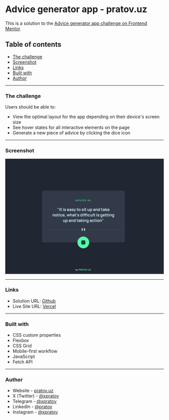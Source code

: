 # Advice generator app - pratov.uz  

This is a solution to the [Advice generator app challenge on Frontend Mentor](https://www.frontendmentor.io/challenges/advice-generator-app-QdUG-13db).  

## Table of contents  

- [The challenge](#the-challenge)  
- [Screenshot](#screenshot)  
- [Links](#links)  
- [Built with](#built-with)  
- [Author](#author)  

---

### The challenge  

Users should be able to:  

- View the optimal layout for the app depending on their device's screen size  
- See hover states for all interactive elements on the page  
- Generate a new piece of advice by clicking the dice icon  

---

### Screenshot  

![Screenshot](image.png)  

---

### Links  

- Solution URL: [Github](https://xpratov/advice-generator-app)  
- Live Site URL: [Vercel](https://advice-generator-app-pratov.vercel.app)  

---

### Built with  

- CSS custom properties  
- Flexbox  
- CSS Grid  
- Mobile-first workflow  
- JavaScript  
- Fetch API  

---

### Author  

- Website - [pratov.uz](https://pratov.uz)  
- X (Twitter) - [@xpratov](https://x.com/xpratov)  
- Telegram - [@xpratov](https://t.me/xpratov)  
- LinkedIn - [@pratov](https://www.linkedin.com/in/pratov)  
- Instagram - [@xpratov](https://www.instagram.com/xpratov)  

